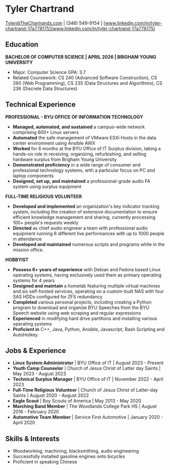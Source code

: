 # Tyler Chartrand

[Tyler@TheChartrands.com](mailto:Tyler@TheChartrands.com) | (346) 549-9154 | [www.linkedin.com/in/tyler-chartrand-17a778175](www.linkedin.com/in/tyler-chartrand-17a778175)

## Education

**BACHELOR OF COMPUTER SCIENCE | APRIL 2026 | BRIGHAM YOUNG UNIVERSITY**
* Major: Computer Science GPA: 3.7
* Related Coursework: CS 240 (Advanced Software Construction), CS 260 (Web Programming), CS 235 (Data Structures and Algorithms), CS 236 (Discrete Data Structures)

## Technical Experience

**PROFESSIONAL - BYU OFFICE OF INFORMATION TECHNOLOGY**

* **Managed, automated, and sustained** a campus-wide network comprising 600+ Linux servers
* **Automated** the safe management of VMware ESXi Hosts in the data center environment using Ansible AWX
* **Worked** for 6 months at the BYU Office of IT Surplus division, taking a hands-on role in receiving, organizing, refurbishing, and selling hardware surplus from Brigham Young University
* **Demonstrated proficiency** in a wide range of consumer and professional technology systems, with a particular focus on PC and laptop components
* **Designed, set up, and maintained** a professional-grade audio FA system using surplus equipment

**FULL-TIME RELIGIOUS VOLUNTEER**

* **Developed and implemented** an organization's key indicator tracking system, including the creation of extensive documentation to ensure efficient knowledge management and sharing, currently processing 100+ people's requests weekly
* **Directed** as chief audio engineer a team with professional audio equipment running 6 different live performances with up to 1000 people in attendance
* **Developed and maintained** numerous scripts and programs while in the mission office.

**HOBBYIST**

* **Possess 6+ years of experience** with Debian and Fedora based Linux operating systems, having exclusively used them as primary operating systems for 4 years
* **Designed and maintain** a homelab featuring multiple virtual machines and six self-hosted services, operating on a custom-built NAS with four SAS HDDs configured for ZFS redundancy
* **Completed** various personal projects, including creating a Python program to download and organize BYU Speeches from the BYU Speech website using web scraping and regular expressions
* **Experienced** in modifying hard drive partitions and installing various operating systems
* **Proficient in** C++, Java, Python, Ansible, Javascript, Bash Scripting and AutoHotkey.

## Jobs & Experience

* **Linux System Administrator** | BYU Office of IT | August 2023 - Present
* **Youth Camp Counselor** | Church of Jesus Christ of Latter day Saints | May 2023 - August 2023
* **Technical Surplus Manager** | BYU Office of IT | November 2022 - April 2023
* **Full-Time Religious Volunteer** | Church of Jesus Christ of Latter-day Saints | August 2020 - August 2022
* **Eagle Scout** | Boy Scouts of America | May 2013 - May 2020
* **Marching Band Member** | The Woodlands College Park HS | August 2016 - February 2020
* **Automotive Team Member** | Service First Automotive | January 2020 - April 2020

## Skills & Interests

* Woodworking, machining, blacksmithing, audio engineering
* Successfully installed gasoline engines onto bicycles
* Proficient in speaking Chinese